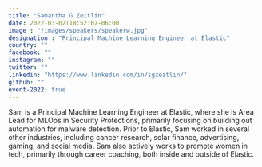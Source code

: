 ```yaml
---
title: "Samantha G Zeitlin"
date: 2022-03-07T18:52:07-06:00
image : "/images/speakers/speakerw.jpg"
designation : "Principal Machine Learning Engineer at Elastic"
country: ""
facebook: ""
instagram: ""
twitter: ""
linkedin: "https://www.linkedin.com/in/sgzeitlin/"
github: ""
event-2022: true
---
```


Sam is a Principal Machine Learning Engineer at Elastic, where she is Area Lead for MLOps in Security Protections, primarily focusing on building out automation for malware detection. Prior to Elastic, Sam worked in several other industries, including cancer research, solar finance, advertising, gaming, and social media. Sam also actively works to promote women in tech, primarily through career coaching, both inside and outside of Elastic.